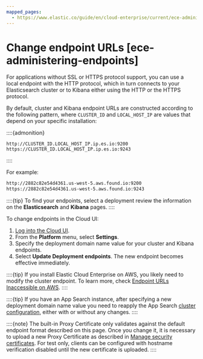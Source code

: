 ```yaml
---
mapped_pages:
  - https://www.elastic.co/guide/en/cloud-enterprise/current/ece-administering-endpoints.html
---
```


# Change endpoint URLs [ece-administering-endpoints]

For applications without SSL or HTTPS protocol support, you can use a local endpoint with the HTTP protocol, which in turn connects to your Elasticsearch cluster or to Kibana either using the HTTP or the HTTPS protocol.

By default, cluster and Kibana endpoint URLs are constructed according to the following pattern, where `CLUSTER_ID` and `LOCAL_HOST_IP` are values that depend on your specific installation:

::::{admonition}
```text
http://CLUSTER_ID.LOCAL_HOST_IP.ip.es.io:9200
https://CLUSTER_ID.LOCAL_HOST_IP.ip.es.io:9243
```

::::


For example:

```sh
http://2882c82e54d4361.us-west-5.aws.found.io:9200
https://2882c82e54d4361.us-west-5.aws.found.io:9243
```

::::{tip}
To find your endpoints, select a deployment review the information on the **Elasticsearch** and **Kibana** pages.
::::


To change endpoints in the Cloud UI:

1. [Log into the Cloud UI](log-into-cloud-ui.md).
2. From the **Platform** menu, select **Settings**.
3. Specify the deployment domain name value for your cluster and Kibana endpoints.
4. Select **Update Deployment endpoints**. The new endpoint becomes effective immediately.

::::{tip}
If you install Elastic Cloud Enterprise on AWS, you likely need to modify the cluster endpoint. To learn more, check [Endpoint URLs Inaccessible on AWS](../../../troubleshoot/deployments/cloud-enterprise/common-issues.md#ece-aws-private-ip).
::::


::::{tip}
If you have an App Search instance, after specifying a new deployment domain name value you need to reapply the App Search [cluster configuration](advanced-cluster-configuration.md), either with or without any changes.
::::


::::{note}
The built-in Proxy Certificate only validates against the default endpoint format described on this page. Once you change it, it is necessary to upload a new Proxy Certificate as described in [Manage security certificates](https://www.elastic.co/guide/en/cloud-enterprise/current/ece-manage-certificates.html). For test only, clients can be configured with hostname verification disabled until the new certificate is uploaded.
::::


